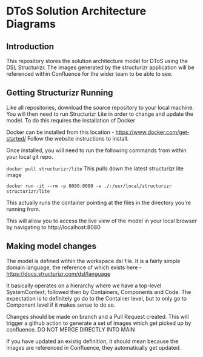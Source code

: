 # DToS Solution Architecture Diagrams

## Introduction

This repository stores the solution architecture model for DToS using the DSL Structurizr. The images generated by the structurizr application will be referenced within Confluence for the wider team to be able to see.

## Getting Structurizr Running

Like all repositories, download the source repository to your local machine. You will then need to run Structurizr Lite in order to change and update the model. To do this requires the installation of Docker

Docker can be installed from this location - https://www.docker.com/get-started/ Follow the website instructions to install. 

Once installed, you will need to run the following commands from within your local git repo.

```docker pull structurizr/lite```
This pulls down the latest structurizr lite image

```docker run -it --rm -p 8080:8080 -v ./:/usr/local/structurizr structurizr/lite```

This actually runs the container pointing at the files in the directory you're running from.

This will allow you to access the live view of the model in your local browser by navigating to http://localhost:8080

## Making model changes

The model is defined within the workspace.dsl file. It is a fairly simple domain language, the reference of which exists here - https://docs.structurizr.com/dsl/language

It basically operates on a hierarchy where we have a top-level SystemContext, followed then by Containers, Components and Code. The expectation is to definitely go do to the Container level, but to only go to Component level if it makes sense to do so. 

Changes should be made on branch and a Pull Request created. This will trigger a github action to generate a set of images which get picked up by confluence. DO NOT MERGE DIRECTLY INTO MAIN

If you have updated an existig definition, it should mean because the images are referenced in Confluence, they automatically get updated. 

